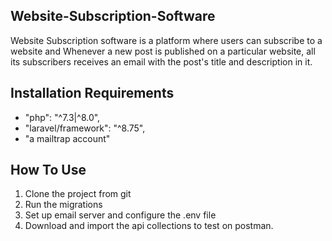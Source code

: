 
## Website-Subscription-Software
Website Subscription software is a platform where users can subscribe to a website and Whenever a new post is published on a particular website, all its subscribers receives an email with the post's title and description in it. 

## Installation Requirements
- "php": "^7.3|^8.0",
- "laravel/framework": "^8.75",
- "a mailtrap account"

## How To Use

1. Clone the project from git
2. Run the migrations
3. Set up email server and configure the .env file
4. Download and import the api collections to test on postman.